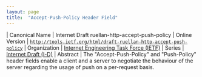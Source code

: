 ```yaml
---
layout: page
title:  "Accept-Push-Policy Header Field"
---
```


| Canonical Name | Internet Draft ruellan-http-accept-push-policy
| Online Version | [`http://tools.ietf.org/html/draft-ruellan-http-accept-push-policy`](http://tools.ietf.org/html/draft-ruellan-http-accept-push-policy)
| Organization | [Internet Engineering Task Force (IETF)](..)
| Series | [Internet Draft (I-D)](..)
| Abstract | The "Accept-Push-Policy" and "Push-Policy" header fields enable a client and a server to negotiate the behaviour of the server regarding the usage of push on a per-request basis.